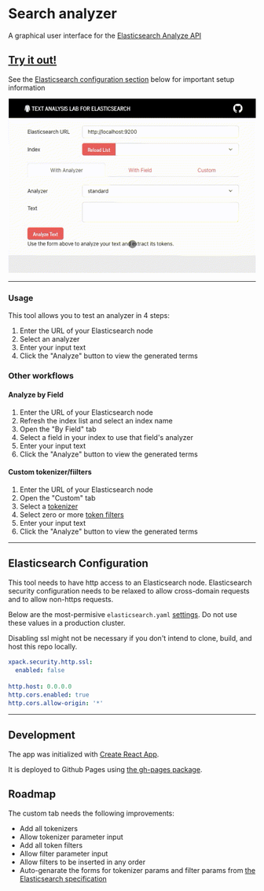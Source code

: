 # Search analyzer

A graphical user interface for the [Elasticsearch Analyze API](https://www.elastic.co/guide/en/elasticsearch/reference/current/indices-analyze.html)

## [Try it out!](https://arturom.github.io/search-analysis)
See the [Elasticsearch configuration section](#elasticsearch-configuration) below for important setup information

![Preview](/docs/demo.gif?raw=true)



---

### Usage
This tool allows you to test an analyzer in 4 steps:
 1. Enter the URL of your Elasticsearch node
 2. Select an analyzer
 3. Enter your input text
 4. Click the "Analyze" button to view the generated terms


### Other workflows

#### Analyze by Field
 1. Enter the URL of your Elasticsearch node
 2. Refresh the index list and select an index name
 3. Open the "By Field" tab
 4. Select a field in your index to use that field's analyzer
 5. Enter your input text
 6. Click the "Analyze" button to view the generated terms

#### Custom tokenizer/fiilters
 1. Enter the URL of your Elasticsearch node
 2. Open the "Custom" tab
 3. Select a [tokenizer](https://www.elastic.co/guide/en/elasticsearch/reference/current/analysis-tokenizers.html) 
 4. Select zero or more [token filters](https://www.elastic.co/guide/en/elasticsearch/reference/current/analysis-tokenfilters.html) 
 5. Enter your input text
 6. Click the "Analyze" button to view the generated terms
---
## Elasticsearch Configuration

This tool needs to have http access to an Elasticsearch node. Elasticsearch security configuration needs to be relaxed to allow cross-domain requests and to allow non-https requests.

Below are the most-permisive `elasticsearch.yaml` [settings](https://www.elastic.co/guide/en/elasticsearch/reference/current/settings.html). Do not use these values in a production cluster.

Disabling ssl might not be necessary if you don't intend to clone, build, and host this repo locally.

```yml
xpack.security.http.ssl:
  enabled: false

http.host: 0.0.0.0
http.cors.enabled: true
http.cors.allow-origin: '*'
```
---

## Development

The app was initialized with [Create React App](https://github.com/facebook/create-react-app).

It is deployed to Github Pages using [the gh-pages package](https://github.com/tschaub/gh-pages).

## Roadmap
The custom tab needs the following improvements:
- Add all tokenizers
- Allow tokenizer parameter input
- Add all token filters
- Allow filter parameter input
- Allow filters to be inserted in any order
- Auto-genarate the forms for tokenizer params and filter params from [the Elasticsearch specification](https://github.com/elastic/elasticsearch-specification)
